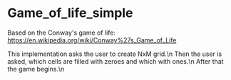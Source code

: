 # Game_of_life_simple
Based on the Conway's game of life:  https://en.wikipedia.org/wiki/Conway%27s_Game_of_Life

This implementation asks the user to create NxM grid.\n
Then the user is asked, which cells are filled with zeroes and which with ones.\n
After that the game begins.\n




